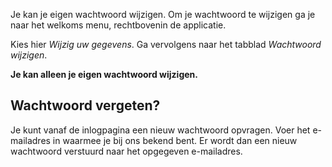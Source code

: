Je kan je eigen wachtwoord wijzigen. Om je wachtwoord te wijzigen ga je
naar het welkoms menu, rechtbovenin de applicatie.

Kies hier *Wijzig uw gegevens*. Ga vervolgens naar het tabblad
*Wachtwoord wijzigen*.

**Je kan alleen je eigen wachtwoord wijzigen.**

Wachtwoord vergeten?
--------------------

Je kunt vanaf de inlogpagina een nieuw wachtwoord opvragen. Voer het
e-mailadres in waarmee je bij ons bekend bent. Er wordt dan een nieuw
wachtwoord verstuurd naar het opgegeven e-mailadres.
